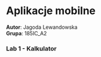 # Aplikacje mobilne

**Autor**: Jagoda Lewandowska  
**Grupa**: 185IC_A2

### Lab 1 - Kalkulator

[]()
